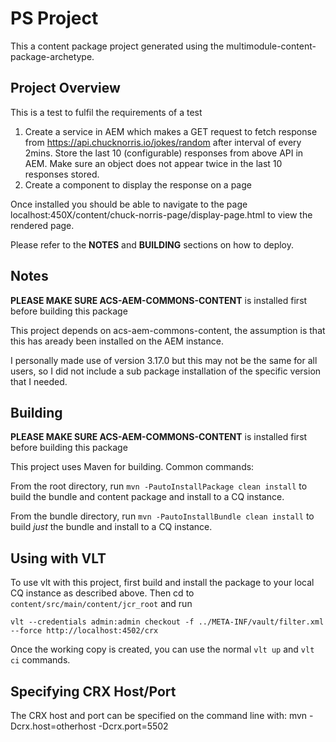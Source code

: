 PS Project
========

This a content package project generated using the multimodule-content-package-archetype.

Project Overview
--------

This is a test to fulfil the requirements of a test
1.	Create a service in AEM which makes a GET request to fetch response from https://api.chucknorris.io/jokes/random after interval of every 2mins. Store the last 10 (configurable) responses from above API in AEM.
    Make sure an object does not appear twice in the last 10 responses stored.
2.	Create a component to display the response on a page

Once installed you should be able to navigate to the page localhost:450X/content/chuck-norris-page/display-page.html to view the rendered page.

Please refer to the **NOTES** and **BUILDING** sections on how to deploy.

Notes
--------

**PLEASE MAKE SURE ACS-AEM-COMMONS-CONTENT** is installed first before building this package

This project depends on acs-aem-commons-content, the assumption is that this has aready 
been installed on the AEM instance.

I personally made use of version 3.17.0 but this may not be the same for all users, so I 
did not include a sub package installation of the specific version that I needed.


Building
--------

**PLEASE MAKE SURE ACS-AEM-COMMONS-CONTENT** is installed first before building this package

This project uses Maven for building. Common commands:

From the root directory, run ``mvn -PautoInstallPackage clean install`` to build the bundle and content package and install to a CQ instance.

From the bundle directory, run ``mvn -PautoInstallBundle clean install`` to build *just* the bundle and install to a CQ instance.

Using with VLT
--------------

To use vlt with this project, first build and install the package to your local CQ instance as described above. Then cd to `content/src/main/content/jcr_root` and run

    vlt --credentials admin:admin checkout -f ../META-INF/vault/filter.xml --force http://localhost:4502/crx

Once the working copy is created, you can use the normal ``vlt up`` and ``vlt ci`` commands.

Specifying CRX Host/Port
------------------------

The CRX host and port can be specified on the command line with:
mvn -Dcrx.host=otherhost -Dcrx.port=5502 <goals>


